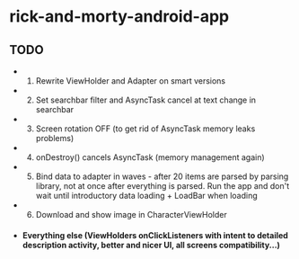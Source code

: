 # rick-and-morty-android-app

## TODO
* 1. Rewrite ViewHolder and Adapter on smart versions
* 2. Set searchbar filter and AsyncTask cancel at text change in searchbar
* 3. Screen rotation OFF (to get rid of AsyncTask memory leaks problems)
* 4. onDestroy() cancels AsyncTask (memory management again)
* 5. Bind data to adapter in waves - after 20 items are parsed by parsing library, not at once after everything is parsed. Run the app and don't wait until introductory data loading + LoadBar when loading
* 6. Download and show image in CharacterViewHolder

* #### Everything else (ViewHolders onClickListeners with intent to detailed description activity, better and nicer UI, all screens compatibility...)
